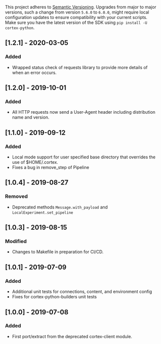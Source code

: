 This project adheres to [Semantic Versioning](https://semver.org/spec/v2.0.0.html). Upgrades from major to major versions, such a change from version `5.6.0` to `6.0.0`, might require local configuration updates to ensure compatibility with your current scripts. Make sure you have the latest version of the SDK using `pip install -U cortex-python`.

## [1.2.1] - 2020-03-05
### Added
* Wrapped status check of requests library to provide more details of when an error occurs.

## [1.2.0] - 2019-10-01
### Added
* All HTTP requests now send a User-Agent header including distribution name and version.

## [1.1.0] - 2019-09-12
### Added
* Local mode support for user specified base directory that overrides the use of $HOME/.cortex.
* Fixes a bug in remove_step of Pipeline

## [1.0.4] - 2019-08-27
### Removed
* Deprecated methods `Message.with_payload` and `LocalExperiment.set_pipeline`

## [1.0.3] - 2019-08-15
### Modified
* Changes to Makefile in preparation for CI/CD.

## [1.0.1] - 2019-07-09
### Added
* Additional unit tests for connections, content, and environment config
* Fixes for cortex-python-builders unit tests

## [1.0.0] - 2019-07-08
### Added
* First port/extract from the deprecated cortex-client module.
